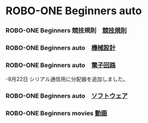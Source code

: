 # ROBO-ONE Beginners auto

### ROBO-ONE Beginners 競技規則　[競技規則](https://github.com/nishibra/ROBO-ONE_Beginners)
### ROBO-ONE Beginners auto　[機械設計](Mechanical_Design.md)
### ROBO-ONE Beginners auto　[電子回路](Electronic_Circuit.md)

-8月22日 シリアル通信用に分配器を追加しました。
 
### ROBO-ONE Beginners auto　[ソフトウェア](Software.md)
### ROBO-ONE Beginners movies [動画](https://www.youtube.com/channel/UCuxCMnABbm_D5GusLxcCyIQ)
